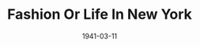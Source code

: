 ---
title: Fashion Or Life In New York
date: 1941-03-11
closing_date: 1941-03-14
layout: productions
featured_image:
image_caption:
image_credit:
playbill:
Theatre: Theatre Jacksonville
Venue: Little Theatre
cast:
- Adam Trueman: Mr. Lipscomb
- Augustus Fogg: Mr. Pillsbury
- Colonel Howard: Mr. Larmoyeux
- Count Jolimaitre: Mr. Perry
- Gertrude Hubbell: Miss Lippman
- Millinette: Miss Zink
- Mr. Tiffany: Mr. May
- Mrs. Tiffany: Mrs. Foster
- Mrs. Tiffany's Guest:
  - Miss Carswell
  - Miss H. Foster
  - Miss. M. Foster
  - Mrs. Kilbrie
- Prudence: Mrs. Meischner
- Seraphine Tiffany: Miss Osborne
- Snobson: Mr. Devlin
- T. Tennyson Twinkle: Mr. Blitch
- Zeke: Mr. Hollahan
crew:
- Director: John Temple Gilmer
- Lighting: Mr. Pillsbury
- Make-up:
  - Miss Masters
  - Miss Runyon
  - Mr. Morrell
- Production Design: Mr. Gilmore
- Prompting: Miss Goshorn
- Props:
  - Miss O'Brien
  - Mrs. Godshalk
  - Mrs. Hulett
- Scenery:
  - Miss Carswell
  - Miss Edwards
  - Miss Goshorn
  - Miss McMurray
  - Miss Spelvin
  - Mr. Harriss
  - Mr. Hoagland
  - Mr. Lehman
  - Mr. Pillsbury
  - Mrs. Godshalk
  - Mrs. Horn
- Stage Manager: Mr. Hoagland
- Music:
  - Mr. Crowley
  - Mrs. Killbride
orchestra:
external_links:
---